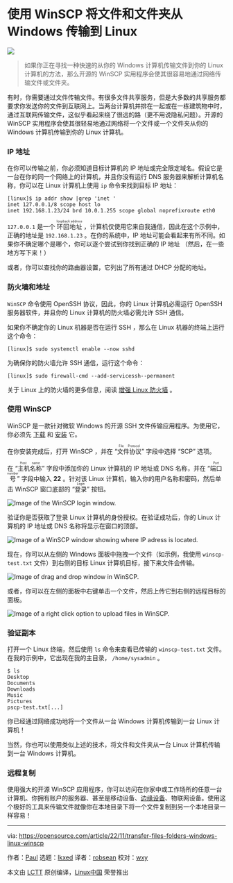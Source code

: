 [#]: subject: "Transfer files and folders from Windows to Linux with WinSCP"
[#]: via: "https://opensource.com/article/22/11/transfer-files-folders-windows-linux-winscp"
[#]: author: "Paul https://opensource.com/users/plaubscher"
[#]: collector: "lkxed"
[#]: translator: "robsean"
[#]: reviewer: "wxy"
[#]: publisher: "wxy"
[#]: url: "https://linux.cn/article-15297-1.html"

使用 WinSCP 将文件和文件夹从 Windows 传输到 Linux
======

![][0]

> 如果你正在寻找一种快速的从你的 Windows 计算机传输文件到你的 Linux 计算机的方法，那么开源的 WinSCP 实用程序会使其很容易地通过网络传输文件或文件夹。

有时，你需要通过文件传输文件。有很多文件共享服务，但是大多数的共享服务都要求你发送你的文件到互联网上。当两台计算机并排在一起或在一栋建筑物中时，通过互联网传输文件，这似乎看起来绕了很远的路（更不用说隐私问题）。开源的 WinSCP 实用程序会使其很轻易地通过网络将一个文件或一个文件夹从你的 Windows 计算机传输到你的 Linux 计算机。

### IP 地址

在你可以传输之前，你必须知道目标计算机的 IP 地址或完全限定域名。假设它是一台在你的同一个网络上的计算机，并且你没有运行 DNS 服务器来解析计算机名称，你可以在 Linux 计算机上使用 `ip` 命令来找到目标 IP 地址：

```
[linux]$ ip addr show |grep 'inet '
inet 127.0.0.1/8 scope host lo  
inet 192.168.1.23/24 brd 10.0.1.255 scope global noprefixroute eth0
```

`127.0.0.1` 是一个 <ruby>环回地址<rt>loopback address</rt></ruby> ，计算机仅使用它来自我通信，因此在这个示例中，正确的地址是 `192.168.1.23` 。在你的系统中，IP 地址可能会看起来有所不同。如果你不确定哪个是哪个，你可以逐个尝试到你找到正确的 IP 地址 （然后，在一些地方写下来！）

或者，你可以查找你的路由器设置，它列出了所有通过 DHCP 分配的地址。

### 防火墙和地址

`WinSCP` 命令使用 OpenSSH 协议，因此，你的 Linux 计算机必需运行 OpenSSH 服务器软件，并且你的 Linux 计算机的防火墙必需允许 SSH 通信。

如果你不确定你的 Linux 机器是否在运行 SSH ，那么在 Linux 机器的终端上运行这个命令：

```
[linux]$ sudo systemctl enable --now sshd
```

为确保你的防火墙允许 SSH 通信，运行这个命令：

```
[linux]$ sudo firewall-cmd --add-servicessh--permanent
```

关于 Linux 上的防火墙的更多信息，阅读 [增强 Linux 防火墙][1] 。

### 使用 WinSCP

WinSCP 是一款针对微软 Windows 的开源 SSH 文件传输应用程序。为使用它，你必须先 [下载][2] 和 [安装][2] 它。

在你安装完成后，打开 WinSCP ，并在 “<ruby>文件协议<rt>File Protocol</rt></ruby>” 字段中选择 “SCP” 选项。

在 “<ruby>主机名称<rt>Host name</rt></ruby>” 字段中添加你的 Linux 计算机的 IP 地址或 DNS 名称，并在 “<ruby>端口号<rt>Port number</rt></ruby>” 字段中输入 **22** 。针对该 Linux 计算机，输入你的用户名称和密码，然后单击 WinSCP 窗口底部的 “<ruby>登录<rt>Login</rt></ruby>” 按钮。

![Image of the WinSCP login window.][3]

验证你是否获取了登录 Linux 计算机的身份授权。在验证成功后，你的 Linux 计算机的 IP 地址或 DNS 名称将显示在窗口的顶部。

![Image of a WinSCP window showing where IP adress is located.][4]

现在，你可以从左侧的 Windows 面板中拖拽一个文件（如示例，我使用 `winscp-test.txt` 文件）到右侧的目标 Linux 计算机目标，接下来文件会传输。

![Image of drag and drop window in WinSCP.][5]

或者，你可以在左侧的面板中右键单击一个文件，然后上传它到右侧的远程目标的面板。

![Image of a right click option to upload files in WinSCP.][6]

### 验证副本

打开一个 Linux 终端，然后使用 `ls` 命令来查看已传输的 `winscp-test.txt` 文件。在我的示例中，它出现在我的主目录， `/home/sysadmin` 。

```
$ ls
Desktop
Documents
Downloads
Music
Pictures
pscp-test.txt[...]
```

你已经通过网络成功地将一个文件从一台 Windows 计算机传输到一台 Linux 计算机！

当然，你也可以使用类似上述的技术，将文件和文件夹从一台 Linux 计算机传输到一台 Windows 计算机。

### 远程复制

使用强大的开源 WinSCP 应用程序，你可以访问在你家中或工作场所的任意一台计算机、你拥有账户的服务器、甚至是移动设备、[边缘设备][7]、物联网设备。使用这个极好的工具来传输文件就像你在本地目录下将一个文件复制到另一个本地目录一样容易！

--------------------------------------------------------------------------------

via: https://opensource.com/article/22/11/transfer-files-folders-windows-linux-winscp

作者：[Paul][a]
选题：[lkxed][b]
译者：[robsean](https://github.com/robsean)
校对：[wxy](https://github.com/wxy)

本文由 [LCTT](https://github.com/LCTT/TranslateProject) 原创编译，[Linux中国](https://linux.cn/) 荣誉推出

[a]: https://opensource.com/users/plaubscher
[b]: https://github.com/lkxed
[1]: https://opensource.com/article/19/7/make-linux-stronger-firewalls
[2]: https://sourceforge.net/projects/winscp/files/
[3]: https://opensource.com/sites/default/files/2022-10/winscp.loginwindow.png
[4]: https://opensource.com/sites/default/files/2022-10/WinSCPwindow.showing.IPinfo.png
[5]: https://opensource.com/sites/default/files/2022-10/WinSCP.drapdropwindow.png
[6]: https://opensource.com/sites/default/files/2022-10/RightclickUploadfileWInSCP.png
[7]: https://www.redhat.com/en/topics/edge-computing/what-is-edge-computing?intcmp=7013a000002qLH8AAM
[0]: https://img.linux.net.cn/data/attachment/album/202211/28/092919hf6y9ojjlmmsfmlm.jpg